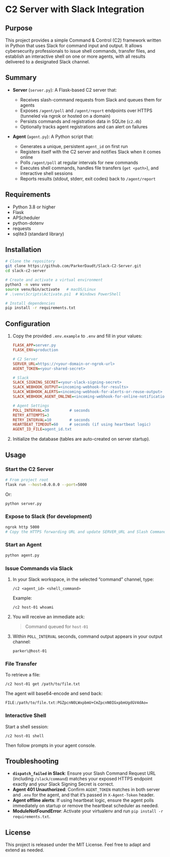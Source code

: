 # C2 Server with Slack Integration

## Purpose

This project provides a simple Command & Control (C2) framework written in Python that uses Slack for command input and output. It allows cybersecurity professionals to issue shell commands, transfer files, and establish an interactive shell on one or more agents, with all results delivered to a designated Slack channel.

## Summary

* **Server** (`server.py`): A Flask-based C2 server that:

  * Receives slash-command requests from Slack and queues them for agents
  * Exposes `/agent/poll` and `/agent/report` endpoints over HTTPS (tunneled via ngrok or hosted on a domain)
  * Persists commands and registration data in SQLite (`c2.db`)
  * Optionally tracks agent registrations and can alert on failures

* **Agent** (`agent.py`): A Python script that:

  * Generates a unique, persistent `agent_id` on first run
  * Registers itself with the C2 server and notifies Slack when it comes online
  * Polls `/agent/poll` at regular intervals for new commands
  * Executes shell commands, handles file transfers (`get <path>`), and interactive shell sessions
  * Reports results (stdout, stderr, exit codes) back to `/agent/report`

## Requirements

* Python 3.8 or higher
* Flask
* APScheduler
* python-dotenv
* requests
* sqlite3 (standard library)

## Installation

```bash
# Clone the repository
git clone https://github.com/ParkerDaudt/Slack-C2-Server.git
cd slack-c2-server

# Create and activate a virtual environment
python3 -m venv venv
source venv/bin/activate   # macOS/Linux
# .\venv\Scripts\Activate.ps1  # Windows PowerShell

# Install dependencies
pip install -r requirements.txt
```

## Configuration

1. Copy the provided `.env.example` to `.env` and fill in your values:

   ```ini
   FLASK_APP=server.py
   FLASK_ENV=production

   # C2 Server
   SERVER_URL=https://<your-domain-or-ngrok-url>
   AGENT_TOKEN=<your-shared-secret>

   # Slack
   SLACK_SIGNING_SECRET=<your-slack-signing-secret>
   SLACK_WEBHOOK_OUTPUT=<incoming-webhook-for-results>
   SLACK_WEBHOOK_ALERTS=<incoming-webhook-for-alerts-or-reuse-output>
   SLACK_WEBHOOK_AGENT_ONLINE=<incoming-webhook-for-online-notifications>

   # Agent Settings
   POLL_INTERVAL=30         # seconds
   RETRY_ATTEMPTS=3
   RETRY_INTERVAL=10        # seconds
   HEARTBEAT_TIMEOUT=60     # seconds (if using heartbeat logic)
   AGENT_ID_FILE=agent_id.txt
   ```
2. Initialize the database (tables are auto-created on server startup).

## Usage

### Start the C2 Server

```bash
# From project root
flask run --host=0.0.0.0 --port=5000
```

Or:

```bash
python server.py
```

### Expose to Slack (for development)

```bash
ngrok http 5000
# Copy the HTTPS forwarding URL and update SERVER_URL and Slash Command Request URL
```

### Start an Agent

```bash
python agent.py
```

### Issue Commands via Slack

1. In your Slack workspace, in the selected “command” channel, type:

   ```text
   /c2 <agent_id> <shell_command>
   ```

   Example:

   ```text
   /c2 host-01 whoami
   ```
2. You will receive an immediate ack:

   > Command queued for `host-01`
3. Within `POLL_INTERVAL` seconds, command output appears in your output channel:

   ```
   parker\@host-01
   ```

### File Transfer

To retrieve a file:

```text
/c2 host-01 get /path/to/file.txt
```

The agent will base64-encode and send back:

```
FILE:/path/to/file.txt:PGZpcnN0LWxpbmU+CmZpcnN0IGxpbmUgdGV4dAo=
```

### Interactive Shell

Start a shell session:

```text
/c2 host-01 shell
```

Then follow prompts in your agent console.

## Troubleshooting

* **`dispatch_failed` in Slack**: Ensure your Slash Command Request URL (including `/slack/command`) matches your exposed HTTPS endpoint exactly and your Slack Signing Secret is correct.
* **Agent 401 Unauthorized**: Confirm `AGENT_TOKEN` matches in both server and `.env` for the agent, and that it’s passed in `X-Agent-Token` header.
* **Agent offline alerts**: If using heartbeat logic, ensure the agent polls immediately on startup or remove the heartbeat scheduler as needed.
* **ModuleNotFoundError**: Activate your virtualenv and run `pip install -r requirements.txt`.

## License

This project is released under the MIT License. Feel free to adapt and extend as needed.
